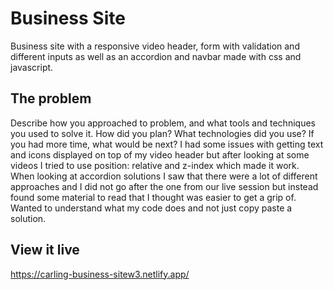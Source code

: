 # Business Site

Business site with a responsive video header, form with validation and different inputs as well as an accordion and navbar made with css and javascript.


## The problem

Describe how you approached to problem, and what tools and techniques you used to solve it. How did you plan? What technologies did you use? If you had more time, what would be next?
I had some issues with getting text and icons displayed on top of my video header but after looking at some videos I tried to use position: relative and z-index which made it work.
When looking at accordion solutions I saw that there were a lot of different approaches and I did not go after the one from our live session but instead found some material to read
that I thought was easier to get a grip of. Wanted to understand what my code does and not just copy paste a solution.

## View it live

https://carling-business-sitew3.netlify.app/
